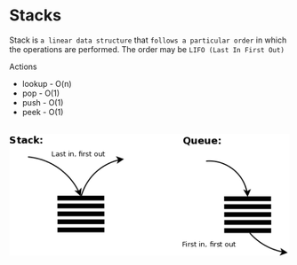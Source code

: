 # Stacks

Stack is `a linear data structure` that `follows a particular order` in which the operations are performed. The order may be `LIFO (Last In First Out)`

Actions

- lookup - O(n)
- pop - O(1)
- push - O(1)
- peek - O(1)

<br>
<img src="../Assets/stack-vs-queue.png" width="700" style="display: block; margin: 0 auto" />
<br>

